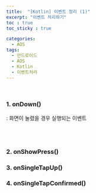```yaml
---
title:  "[Kotlin] 이벤트 정리 (1)"
excerpt: "이벤트 처리하기"
toc : true
toc_sticky : true

categories:
  - AOS
tags: 
  - 안드로이드 
  - AOS
  - Kotlin
  - 이벤트처리
---
```


<br/>


### 1. onDown()

 : 화면이 눌렸을 경우 실행되는 이벤트

<br/><br/>


### 2. onShowPress()


### 3. onSingleTapUp()


### 4. onSingleTapConfirmed()